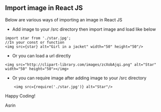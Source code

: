 ## Import image in React JS

Below are various ways of importing an image in React JS 

- Add image to your /src directory then import image and load like below
```
import star from './star.jpg';
//In your const or function
<img src={star} alt="Girl in a jacket" width="50" height="50"/>
```

- Or you can load a url directly

```
<img src="http://clipart-library.com/images/zcXobAjqi.png" alt="Star" width="50" height="50"></img>
```

- Or you can require image after adding image to your /src directory

```
    <img src={require('./star.jpg')} alt="Star"/>
```

Happy Coding! 

Asrin